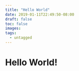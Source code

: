 ```yaml
---
title: "Hello World"
date: 2019-01-11T22:49:50-08:00
draft: false
toc: false
images:
tags:
  - untagged
---
```

# Hello World!

